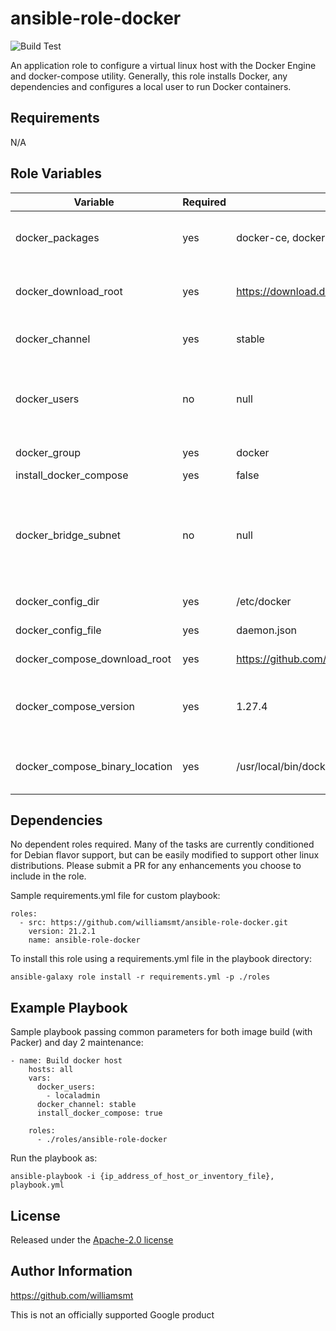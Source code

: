 # ansible-role-docker
![Build Test](https://github.com/williamsmt/ansible-role-docker/workflows/Build%20Test/badge.svg)

An application role to configure a virtual linux host with the Docker Engine and docker-compose utility. Generally, this role installs Docker, any dependencies and configures a local user to run Docker containers.

Requirements
------------

N/A

Role Variables
--------------

| Variable | Required | Default | Choices | Comments |
|----------|----------|---------|---------|----------|
| docker_packages | yes | docker-ce, docker-ce-cli, containerd.io | any available Docker package |      |
| docker_download_root | yes | https://download.docker.com/linux | any available repo | Leave this at default for most runs |
| docker_channel | yes | stable | stable,edge | Controls mirror used |
| docker_users | no | null | array of usernames | Users in this array are assigned to Docker group |
| docker_group | yes | docker |  | Leave this set as-is |
| install_docker_compose | yes | false | true,false |  |
| docker_bridge_subnet | no | null | any valid cidr | Only use is default docker bridge overlaps with existing network |
| docker_config_dir | yes | /etc/docker | any valid filepath | Leave this at default |
| docker_config_file | yes | daemon.json | any valid filename | Leave this at default |
| docker_compose_download_root | yes | https://github.com/docker/compose/releases/download | docker github | Leave this at default |
| docker_compose_version | yes | 1.27.4 | any valid version number | Floating version number with ~ latest |
| docker_compose_binary_location | yes | /usr/local/bin/docker-compose | any valid file path | Consider leaving this at default |

Dependencies
------------

No dependent roles required. Many of the tasks are currently conditioned for Debian flavor support, but can be easily modified to support other linux distributions. Please submit a PR for any enhancements you choose to include in the role.

Sample requirements.yml file for custom playbook:

    roles:
      - src: https://github.com/williamsmt/ansible-role-docker.git
        version: 21.2.1
        name: ansible-role-docker

To install this role using a requirements.yml file in the playbook directory:

`ansible-galaxy role install -r requirements.yml -p ./roles`

Example Playbook
----------------

Sample playbook passing common parameters for both image build (with Packer) and day 2 maintenance:

    - name: Build docker host
        hosts: all
        vars:
          docker_users:
            - localadmin
          docker_channel: stable
          install_docker_compose: true

        roles:
          - ./roles/ansible-role-docker

Run the playbook as:

`ansible-playbook -i {ip_address_of_host_or_inventory_file}, playbook.yml`

License
-------

Released under the [Apache-2.0 license](LICENSE)

Author Information
------------------

https://github.com/williamsmt

This is not an officially supported Google product